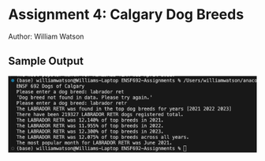 # Assignment 4: Calgary Dog Breeds

Author: William Watson

## Sample Output
![Calgary Dogs output image](a4_output.png)
